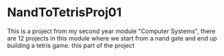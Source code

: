 # NandToTetrisProj01
This is a project from my second year module "Computer Systems", there are 12 projects in this module where we start from a nand 
gate and end up building a tetris game. 
this part of the project

